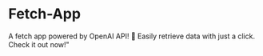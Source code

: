 # Fetch-App
A fetch app powered by OpenAI API! 🚀 Easily retrieve data with just a click. Check it out now!"
